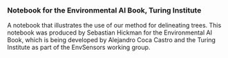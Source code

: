 ### Notebook for the Environmental AI Book, Turing Institute  

A notebook that illustrates the use of our method for delineating trees. This notebook was produced by Sebastian Hickman for the Environmental AI Book, which is being developed by Alejandro Coca Castro and the Turing Institute as part of the EnvSensors working group.
